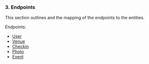 ### 3. Endpoints
This section outlines and the mapping of the endpoints to the entities.

Endpoints:
+ [User](https://github.com/ner0tic/Ner0ticFoursquareBundle/blob/master/Resources/doc/3a-user.md)
+ [Venue](https://github.com/ner0tic/Ner0ticFoursquareBundle/blob/master/Resources/doc/3b-venue.md)
+ [Checkin](https://github.com/ner0tic/Ner0ticFoursquareBundle/blob/master/Resources/doc/3c-checkin.md)
+ [Photo](https://github.com/ner0tic/Ner0ticFoursquareBundle/blob/master/Resources/doc/3d-photo.md)
+ [Event](https://github.com/ner0tic/Ner0ticFoursquareBundle/blob/master/Resources/doc/3e-event.md)
